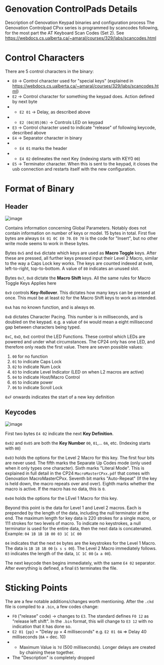 # Genovation ControlPads Details
Description of Genovation Keypad binaries and configuration process
The Genovation Controlpad CPxx series is programmed by scancodes following, for the most part the AT Keyboard Scan Codes (Set 2). See https://webdocs.cs.ualberta.ca/~amaral/courses/329/labs/scancodes.html

# Control Characters
There are 5 control characters in the binary:
* `E0` -> Control character used for "special keys" (explained in https://webdocs.cs.ualberta.ca/~amaral/courses/329/labs/scancodes.html)
* `E2` -> Control character for something the keypad does. Action defined by next byte
* * `E2 01` -> Delay, as described above
* * `E2 (04|05|06)` -> Controls LED on keypad
* `E3` -> Control character used to indicate "release" of following keycode, described above
* `E4` -> Separator character in binary
* * `E4 01` marks the header
* * `E4 02` delineates the next Key (indexing starts with KEY0 `00`)
* `E5` -> Terminator character. When this is sent to the keypad, it closes the usb connection and restarts itself with the new configuration.

# Format of Binary
## Header
![image](https://user-images.githubusercontent.com/49806198/121860320-97049300-ccad-11eb-8af4-c5dbdf97658e.png)

Contains information concerning Global Parameters. Notably does not contain information on number of keys or model.
15 bytes in total. First five bytes are always `E4 01 0C E0 70`. `E0 70` is the code for "Insert", but no other write mode seems to work in these bytes.


Bytes `0x5` and `0x6` dictate which keys are used as **Macro Toggle** keys. After these are pressed, all further keys pressed input their Level 2 Macro, similar to the way a Caps Lock key works. The keys are counted indexed at `0x00`, left-to-right, top-to-bottom. A value of `80` indicates an unused slot.

Bytes `0x7`, `0x8` dictate the **Macro Shift** keys. All the same rules for Macro Toggle Keys Applies here

`0x9` controls **Key-Rollover**. This dictates how many keys can be pressed at once. This must be at least `02` for the Macro Shift keys to work as intended.

`0xA` has no known function, and is always `00`.

`0xB` dictates Character Pacing. This number is in milliseconds, and is doubled on the keypad. e.g. a value of `04` would mean a eight millisecond gap between characters being typed.

`0xC`, `0xD`, `0xE` control the LED Functions. These control which LEDs are powered and under what circumstances. The CP24 only has one LED, and therefore only reads the first value. There are seven  possible values:
1. `00` for no function
2. `01` to indicate Caps Lock
3. `02` to indicate Num Lock
4. `03` to indicate Level Indicator (LED on when L2 macros are active)
5. `04` to indicate Host/Macro Control
6. `05` to indicate power
7. `06` to indicate Scroll Lock

`0xF` onwards indicates the start of a new key definition

## Keycodes
![image](https://user-images.githubusercontent.com/49806198/121881780-8b709680-ccc4-11eb-9b6c-33c117ea7a61.png)

First two bytes `E4 02` indicate the next **Key Definition**.

`0x02` and `0x05` are both the **Key Number** `00`, `01`,... `0A`, etc. (Indexing starts with `00`)

`0x03` holds the options for the Level 2 Macro for this key. The first four bits are never used. The fifth marks the Separate Up Codes mode (only used when it only types one character). Sixth marks "Literal Mode". This is explained in full detail in the CP24 `MacroMasterCPxx.pdf` that comes with Genovation MacroMasterCPxx. Seventh bit marks "Auto-Repeat" (If the key is held down, the macro repeats over and over). Eighth marks whether the macro is active. If the macro has no data, this is `0`.

`0x04` holds the options for the LEvel 1 Macro for this key.

Beyond this point is the data for Level 1 and Level 2 macros. Each is prepended by the length of the data, including the null terminator at the end. The maximum length for key data is 220 strokes for a single macro, or 111 strokes for two levels of macro. To indicate no keystrokes, a null terminator is used for the entire data, then the next data is concatenated.
Example:
`04 1B 1B 1B 00 03 1C 1C 00`

`04` indicates that the next `04` bytes are the keystrokes for the Level 1 Macro. The data is `1B 1B 1B 00` (`s s s 00`).
The Level 2 Macro immediately follows. `03` indicates the length of the data, `1C 1C 00` (`a a 00`).

The next keycode then begins immediately, with the same `E4 02` separator. After everything is defined, a final `E5` terminates the file.

# Sticking Points
The are a few notable additions/changes worth mentioning. After the `.ckd` file is compiled to a `.bin`, a few codes change:
 * `F0` ("release" code) -> changes to `E3`. The standard defines `F0 12` as "release left shift". In the `.bin` format, this will change to `E3 12` with no indication that it has done so.
 * `E2 01 {pp}` = "Delay `pp` × 4 milliseconds" e.g. `E2 01 0A` => Delay 40 milliseconds (`0A` = dec. 10)
 * * Maximum Value is `7d` (500 milliseconds). Longer delays are created by chaining these together.
 * The "Description" is completely dropped
